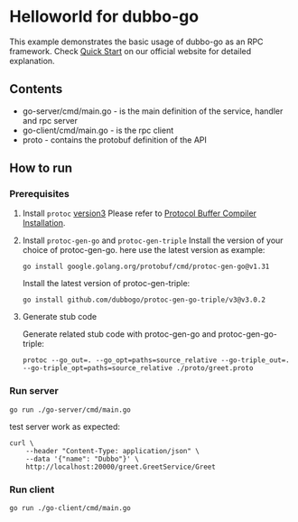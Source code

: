 # Helloworld for dubbo-go

This example demonstrates the basic usage of dubbo-go as an RPC framework. Check [Quick Start](https://dubbo.apache.org/zh-cn/overview/mannual/golang-sdk/quickstart/) on our official website for detailed explanation.

## Contents

- go-server/cmd/main.go - is the main definition of the service, handler and rpc server
- go-client/cmd/main.go - is the rpc client
- proto - contains the protobuf definition of the API

## How to run

### Prerequisites

1. Install `protoc` [version3](https://protobuf.dev/programming-guides/proto3/)
   Please refer to [Protocol Buffer Compiler Installation](https://dubbo-next.staged.apache.org/zh-cn/overview/reference/protoc-installation/).

2. Install `protoc-gen-go` and `protoc-gen-triple`
   Install the version of your choice of protoc-gen-go. here use the latest version as example:

    ```shell
    go install google.golang.org/protobuf/cmd/protoc-gen-go@v1.31
    ```

    Install the latest version of protoc-gen-triple:

    ```shell
    go install github.com/dubbogo/protoc-gen-go-triple/v3@v3.0.2
    ```

3. Generate stub code

    Generate related stub code with protoc-gen-go and protoc-gen-go-triple:

    ```shell
    protoc --go_out=. --go_opt=paths=source_relative --go-triple_out=. --go-triple_opt=paths=source_relative ./proto/greet.proto
    ```

### Run server

```shell
go run ./go-server/cmd/main.go
```

test server work as expected:

```shell
curl \
    --header "Content-Type: application/json" \
    --data '{"name": "Dubbo"}' \
    http://localhost:20000/greet.GreetService/Greet
```

### Run client

```shell
go run ./go-client/cmd/main.go
```
